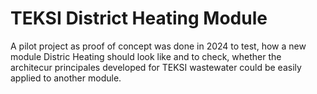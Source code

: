 # TEKSI District Heating Module

A pilot project as proof of concept was done in 2024 to test, how a new module Distric Heating should look like and to check, whether the architecur principales developed for TEKSI wastewater could be easily applied to another module.



